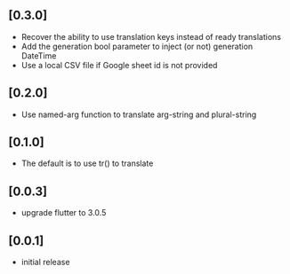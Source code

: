 ## [0.3.0]
- Recover the ability to use translation keys instead of ready translations
- Add the generation bool parameter to inject (or not) generation DateTime
- Use a local CSV file if Google sheet id is not provided

## [0.2.0]
- Use named-arg function to translate arg-string and plural-string

## [0.1.0]
- The default is to use tr() to translate

## [0.0.3]
- upgrade flutter to 3.0.5

## [0.0.1]
- initial release